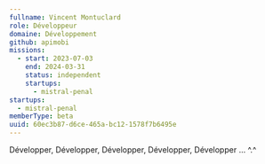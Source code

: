 ```yaml
---
fullname: Vincent Montuclard
role: Développeur
domaine: Développement
github: apimobi
missions:
  - start: 2023-07-03
    end: 2024-03-31
    status: independent
    startups:
      - mistral-penal
startups:
  - mistral-penal
memberType: beta
uuid: 60ec3b87-d6ce-465a-bc12-1578f7b6495e
---
```

Développer, Développer, Développer, Développer, Développer ... ^.^